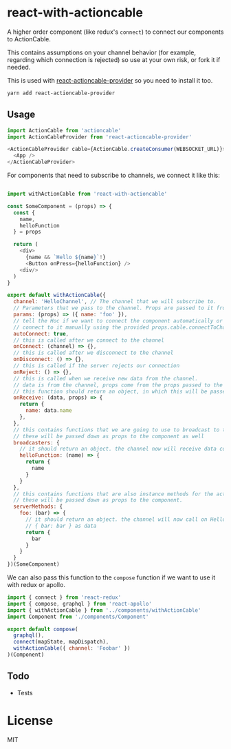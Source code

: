 # react-with-actioncable

A higher order component (like redux's `connect`) to connect our components to ActionCable.

This contains assumptions on your channel behavior (for example, regarding which connection is rejected) so use at your own risk, or fork it if needed.

This is used with [react-actioncable-provider](https://github.com/cpunion/react-actioncable-provider) so you need to install it too.

```bash
yarn add react-actioncable-provider
```

## Usage

```javascript
import ActionCable from 'actioncable'
import ActionCableProvider from 'react-actioncable-provider'

<ActionCableProvider cable={ActionCable.createConsumer(WEBSOCKET_URL)}>
  <App />
</ActionCableProvider>
```


For components that need to subscribe to channels, we connect it like this:

```javascript

import withActionCable from 'react-with-actioncable'

const SomeComponent = (props) => {
  const {
    name,
    helloFunction
  } = props

  return (
    <div>
      {name && `Hello ${name}`!}
      <Button onPress={helloFunction} />
    <div/>
  )
}

export default withActionCable({
  channel: 'HelloChannel', // The channel that we will subscribe to.
  // Parameters that we pass to the channel. Props are passed to it from the component
  params: (props) => ({ name: 'foo' }),
  // tell the Hoc if we want to connect the component automatically or if we want to
  // connect to it manually using the provided props.cable.connectToChannel(params) function
  autoConnect: true,
  // this is called after we connect to the channel
  onConnect: (channel) => {},
  // this is called after we disconnect to the channel
  onDisconnect: () => {},
  // this is called if the server rejects our connection
  onReject: () => {},
  // this is called when we receive new data from the channel.
  // data is from the channel, props come from the props passed to the component.
  // this function should return an object, in which this will be passed as props to the component.
  onReceive: (data, props) => {
    return {
      name: data.name
    },
  },
  // this contains functions that we are going to use to broadcast to the channel
  // these will be passed down as props to the component as well
  broadcasters: {
    // it should return an object. the channel now will receive data containing { name: name }
    helloFunction: (name) => {
      return {
        name
      }
    }
  },
  // this contains functions that are also instance methods for the actioncable channel.
  // these will be passed down as props to the component.
  serverMethods: {
    foo: (bar) => {
      // it should return an object. the channel will now call on HelloChannel#foo, with
      // { bar: bar } as data
      return {
        bar
      }
    }
  }
})(SomeComponent)
```

We can also pass this function to the `compose` function if we want to use it with redux or apollo.

```javascript
import { connect } from 'react-redux'
import { compose, graphql } from 'react-apollo'
import { withActionCable } from '../components/withActionCable'
import Component from './components/Component'

export default compose(
  graphql(),
  connect(mapState, mapDispatch),
  withActionCable({ channel: 'Foobar' })
)(Component)
```

## Todo

- Tests

# License
MIT
